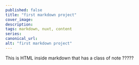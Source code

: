 ```yaml
---
published: false
title: "first markdown project"
cover_image:
description:
tags: markdown, nuxt, content
series:
canonical_url:
alt: "first markdown project"
---
```


<div class="p-4 mb-4 text-white bg-green-500">
  This is HTML inside markdown that has a class of note ?????
</div>
